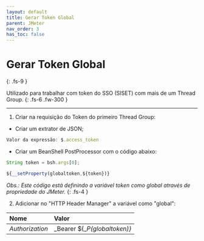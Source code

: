 ```yaml
---
layout: default
title: Gerar Token Global
parent: JMeter
nav_order: 3
has_toc: false
---
```


# Gerar Token Global
{: .fs-9 }

Utilizado para trabalhar com token do SSO (SISET) com mais de um Thread Group.
{: .fs-6 .fw-300 }

---

1) Criar na requisição do Token do primeiro Thread Group:

- Criar um extrator de JSON;

```js
Valor da expressão: $.access_token
```

- Criar um BeanShell PostProcessor com o código abaixo:

```js
String token = bsh.args[0];

${__setProperty(globaltoken,${token})}
```

_Obs.: Este código está definindo a variável token como global através de propriedade do JMeter._
{: .fs-4 }

2) Adicionar no "HTTP Header Manager" a variável como "global":

| Nome             | Valor                        |
|:-----------------|:-----------------------------|
| _Authorization_  | _Bearer ${__P(globaltoken)}_ |
